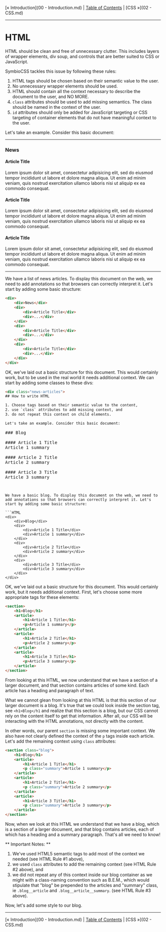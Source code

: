 [&laquo; Introduction](00 - Introduction.md) | [Table of Contents](https://github.com/gbdrummer/symbiocss) | [CSS &raquo;](02 - CSS.md)

---

# HTML

HTML should be clean and free of unnecessary clutter. This includes layers of wrapper elements, div soup, and controls that are better suited to CSS or JavaScript.

SymbioCSS tackles this issue by following these rules:

1. HTML tags should be chosen based on their semantic value to the user.
2. No unnecessary wrapper elements should be used.
3. HTML should contain all the context necessary to describe the document to the user, and NO MORE.
4. `class` attributes should be used to add missing semantics. The class should be named in the context of the user.
5. `id` attributes should only be added for JavaScript targeting or CSS targeting of container elements that do not have meaningful context to the user.

Let's take an example. Consider this basic document:

---
### News

#### Article Title
Lorem ipsum dolor sit amet, consectetur adipisicing elit, sed do eiusmod tempor incididunt ut labore et dolore magna aliqua. Ut enim ad minim veniam, quis nostrud exercitation ullamco laboris nisi ut aliquip ex ea commodo consequat.

#### Article Title
Lorem ipsum dolor sit amet, consectetur adipisicing elit, sed do eiusmod tempor incididunt ut labore et dolore magna aliqua. Ut enim ad minim veniam, quis nostrud exercitation ullamco laboris nisi ut aliquip ex ea commodo consequat.

#### Article Title
Lorem ipsum dolor sit amet, consectetur adipisicing elit, sed do eiusmod tempor incididunt ut labore et dolore magna aliqua. Ut enim ad minim veniam, quis nostrud exercitation ullamco laboris nisi ut aliquip ex ea commodo consequat.

---

We have a list of news articles. To display this document on the web, we need to add annotations so that browsers can correctly interpret it. Let's start by adding some basic structure:

```HTML
<div>
	<div>News</div>
	<div>
		<div>Article Title</div>
		<div>...</div>
	</div>
	<div>
		<div>Article Title</div>
		<div>...</div>
	</div>
	<div>
		<div>Article Title</div>
		<div>...</div>
    </div>
</div>
```

OK, we've laid out a basic structure for this document. This would certainly work, but to be used in the real world it needs additional context. We can start by adding some classes to these divs:

```HTML
<div class="news-articles">
## How to write HTML

1. Choose tags based on their semantic value to the content,
2. use `class` attributes to add missing context, and
3. do not repeat this context on child elements.

Let's take an example. Consider this basic document:

```
<pre>
### Blog

#### Article 1 Title
Article 1 summary

#### Article 2 Title
Article 2 summary

#### Article 3 Title
Article 3 summary

</pre>
```

We have a basic blog. To display this document on the web, we need to add annotations so that browsers can correctly interpret it. Let's start by adding some basic structure:

```HTML
<div>
	<div>Blog</div>
	<div>
		<div>Article 1 Title</div>
		<div>Article 1 summary</div>
	</div>
	<div>
		<div>Article 2 Title</div>
		<div>Article 2 summary</div>
	</div>
	<div>
		<div>Article 3 Title</div>
		<div>Article 3 summary</div>
    </div>
</div>
```

OK, we've laid out a basic structure for this document. This would certainly work, but it needs additional context. First, let's choose some more appropriate tags for these elements:

```HTML
<section>
	<h1>Blog</h1>
	<article>
		<h1>Article 1 Title</h1>
		<p>Article 1 summary</p>
	</article>
	<article>
		<h1>Article 2 Title</h1>
		<p>Article 2 summary</p>
	</article>
	<article>
		<h1>Article 3 Title</h1>
		<p>Article 3 summary</p>
	</article>
</section>
```

From looking at this HTML, we now understand that we have a section of a larger document, and that section contains articles of some kind. Each article has a heading and paragraph of text.

What we cannot glean from looking at this HTML is that this section of our larger document is a blog. It's true that we could look inside the section tag, see `<h1>Blog</h1` and realize that this section is a blog, but our CSS cannot rely on the content itself to get that information. After all, our CSS will be interacting with the HTML annotations, not directly with the content.

In other words, our parent `section` is missing some important context. We also have not clearly defined the context of the `p` tags inside each article. Let's add the remaining context using `class` attributes:

```HTML
<section class="blog">
	<h1>Blog</h1>
	<article>
		<h1>Article 1 Title</h1>
		<p class="summary">Article 1 summary</p>
	</article>
	<article>
		<h1>Article 2 Title</h1>
		<p class="summary">Article 2 summary</p>
	</article>
	<article>
		<h1>Article 3 Title</h1>
		<p class="summary">Article 3 summary</p>
	</article>
</section>
```

Now, when we look at this HTML we understand that we have a blog, which is a section of a larger document, and that blog contains articles, each of which has a heading and a summary paragraph. That's all we need to know!

** Important Notes: **
1. We've used HTML5 semantic tags to add most of the context we needed (see HTML Rule #1 above),
2. we used `class` attributes to add the remaining context (see HTML Rule #2 above), and
3. we did not repeat any of this context inside our blog container as we might with a class-naming convention such as B.E.M., which would stipulate that "blog" be prepended to the articles and "summary" class, ie `.blog__article` and `.blog__article__summary`. (see HTML Rule #3 above).

Now, let's add some style to our blog.


---
[&laquo; Introduction](00 - Introduction.md) | [Table of Contents](https://github.com/gbdrummer/symbiocss) | [CSS &raquo;](02 - CSS.md)
